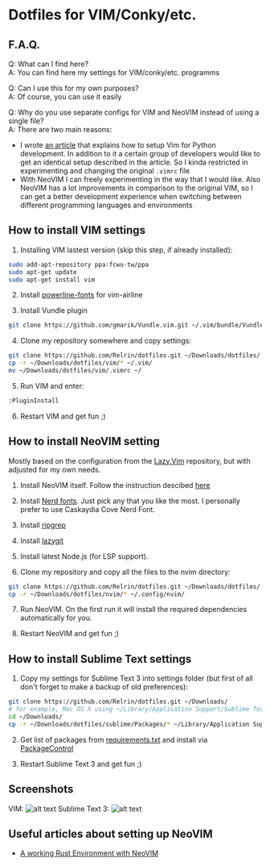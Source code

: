 # Dotfiles for VIM/Conky/etc.

## F.A.Q.

Q: What can I find here?  
A: You can find here my settings for VIM/conky/etc. programms

Q: Can I use this for my own purposes?  
A: Of course, you can use it easily

Q: Why do you use separate configs for VIM and NeoVIM instead of using a single file?  
A: There are two main reasons: 
- I wrote [an article](https://habr.com/ru/post/224979/) that explains how to setup Vim for Python development. In addition to it a certain group of developers would like to get an identical setup described in the article. So I kinda restricted in experimenting and changing the original `.vimrc` file
- With NeoVIM I can freely experimenting in the way that I would like. Also NeoVIM has a lot improvements in comparison to the original VIM, so I can get a better development experience when switching between different programming languages and environments

## How to install VIM settings

1) Installing VIM lastest version (skip this step, if already installed):
```bash
sudo add-apt-repository ppa:fcwu-tw/ppa
sudo apt-get update
sudo apt-get install vim
```

2) Install [powerline-fonts](https://github.com/Lokaltog/powerline-fonts) for vim-airline

3) Install Vundle plugin
```bash
git clone https://github.com/gmarik/Vundle.vim.git ~/.vim/bundle/Vundle.vim
```

4) Clone my repository somewhere and copy settings:
```bash
git clone https://github.com/Relrin/dotfiles.git ~/Downloads/dotfiles/
cp -r ~/Downloads/dotfiles/vim/* ~/.vim/
mv ~/Downloads/dotfiles/vim/.vimrc ~/
```

5) Run VIM and enter:
```bash
:PluginInstall
```

6) Restart VIM and get fun ;)

## How to install NeoVIM setting
Mostly based on the configuration from the [Lazy.Vim](https://github.com/LazyVim/LazyVim) repository, but with adjusted for my own needs. 

1) Install NeoVIM itself. Follow the instruction descibed [here](https://github.com/neovim/neovim/wiki/Installing-Neovim)

2) Install [Nerd fonts](https://www.nerdfonts.com/). Just pick any that you like the most. I personally prefer to use Caskaydia Cove Nerd Font.

3) Install [ripgrep](https://github.com/BurntSushi/ripgrep)

4) Install [lazygit](https://github.com/jesseduffield/lazygit)

5) Install latest Node.js (for LSP support).

6) Clone my repository and copy all the files to the nvim directory:
```bash
git clone https://github.com/Relrin/dotfiles.git ~/Downloads/dotfiles/
cp -r ~/Downloads/dotfiles/nvim/* ~/.config/nvim/
```

7) Run NeoVIM. On the first run it will install the required dependencies automatically for you.  

8) Restart NeoVIM and get fun ;)

## How to install Sublime Text settings

1) Copy my settings for Sublime Text 3 into settings folder (but first of all don't forget to make a backup of old preferences):
```bash
git clone https://github.com/Relrin/dotfiles.git ~/Downloads/
# for example, Mac OS X using ~/Library/Application Support/Sublime Text 3/Packages/ folder
cd ~/Downloads/
cp -r ~/Downloads/dotfiles/sublime/Packages/* ~/Library/Application Support/Sublime Text 3/Packages/
```

2) Get list of packages from [requirements.txt](https://raw.githubusercontent.com/Relrin/dotfiles/master/sublime/requirements.txt) and install via [PackageControl](https://packagecontrol.io/)

3) Restart Sublime Text 3 and get fun ;)

## Screenshots

VIM:
  ![alt text](https://raw.githubusercontent.com/Relrin/dotfiles/master/screenshots/vim.png)
Sublime Text 3:
  ![alt text](https://raw.githubusercontent.com/Relrin/dotfiles/master/screenshots/sublime.png)

## Useful articles about setting up NeoVIM
- [A working Rust Environment with NeoVIM](https://blog.fyber.space/posts/2019-04-28-rust-environment.html)
